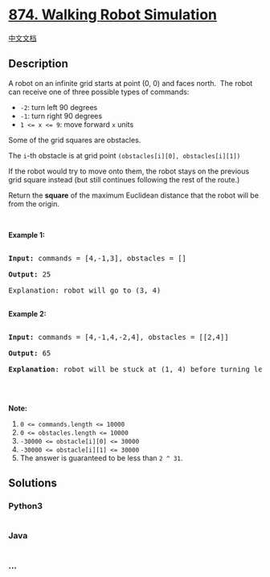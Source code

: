 # [874. Walking Robot Simulation](https://leetcode.com/problems/walking-robot-simulation)

[中文文档](/solution/0800-0899/0874.Walking%20Robot%20Simulation/README.md)

## Description

<p>A robot on an infinite grid starts at point (0, 0) and faces north.&nbsp; The robot can receive one of three possible types of commands:</p>

<ul>
    <li><code>-2</code>: turn left 90 degrees</li>
    <li><code>-1</code>: turn right 90 degrees</li>
    <li><code>1 &lt;= x &lt;= 9</code>: move forward <code>x</code> units</li>
</ul>

<p>Some of the grid squares are obstacles.&nbsp;</p>

<p>The <code>i</code>-th obstacle is at grid point <code>(obstacles[i][0], obstacles[i][1])</code></p>

<p>If the robot would try to move onto them, the robot stays on the previous grid square instead (but still continues following the rest of the route.)</p>

<p>Return the <strong>square</strong> of the maximum Euclidean distance that the robot will be from the origin.</p>

<p>&nbsp;</p>

<p><strong>Example 1:</strong></p>

<pre>

<strong>Input: </strong>commands = <span id="example-input-1-1">[4,-1,3]</span>, obstacles = <span id="example-input-1-2">[]</span>

<strong>Output: </strong><span id="example-output-1">25</span>

<span>Explanation: </span>robot will go to (3, 4)

</pre>

<div>

<p><strong>Example 2:</strong></p>

<pre>

<strong>Input: </strong>commands = <span id="example-input-2-1">[4,-1,4,-2,4]</span>, obstacles = <span id="example-input-2-2">[[2,4]]</span>

<strong>Output: </strong><span id="example-output-2">65</span>

<strong>Explanation</strong>: robot will be stuck at (1, 4) before turning left and going to (1, 8)

</pre>

</div>

<p>&nbsp;</p>

<p><strong>Note:</strong></p>

<ol>
    <li><code>0 &lt;= commands.length &lt;= 10000</code></li>
    <li><code>0 &lt;= obstacles.length &lt;= 10000</code></li>
    <li><code>-30000 &lt;= obstacle[i][0] &lt;= 30000</code></li>
    <li><code>-30000 &lt;= obstacle[i][1] &lt;= 30000</code></li>
    <li>The answer is guaranteed to be less than <code>2 ^ 31</code>.</li>
</ol>

## Solutions

<!-- tabs:start -->

### **Python3**

```python

```

### **Java**

```java

```

### **...**

```

```

<!-- tabs:end -->
